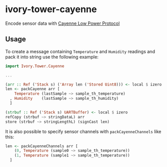 ivory-tower-cayenne
===================

Encode sensor data with [Cayenne Low Power Protocol](https://github.com/myDevicesIoT/cayenne-docs/blob/master/docs/LORA.md#cayenne-low-power-payload)

Usage
------

To create a message containing `Temperature` and `Humidity`
readings and pack it into string use the following example:

```haskell
import Ivory.Tower.Cayenne

...

(arr :: Ref ('Stack s) ('Array len ('Stored Uint8))) <- local $ izero
len <- packCayenne arr [
    Temperature (lastSample ~> sample_th_temperature)
  , Humidity    (lastSample ~> sample_th_humidity)
  ]

(strbuf :: Ref ('Stack s) UARTBuffer) <- local $ izero
refCopy (strbuf ~> stringDataL) arr
store (strbuf ~> stringLengthL) (signCast len)
```

It is also possible to specify sensor channels with `packCayenneChannels` like this:

```haskell
len <- packCayenneChannels arr [
    (0, Temperature (sample0 ~> sample_th_temperature))
    (1, Temperature (sample1 ~> sample_th_temperature))
  ]
```
